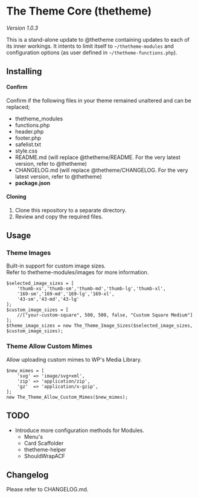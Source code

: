 # The Theme Core (thetheme)

_Version 1.0.3_

This is a stand-alone update to @thetheme containing updates to each of its inner workings. It intents to limit itself to ``~/thetheme-modules`` and configuration options (as user defined in ``~/thetheme-functions.php``).  

## Installing

#### Confirm

Confirm if the following files in your theme remained unaltered and can be replaced;

* thetheme_modules
* functions.php
* header.php
* footer.php
* safelist.txt
* style.css
* README.md (will replace @thetheme/README. For the very latest version, refer to @thetheme)
* CHANGELOG.md (will replace @thetheme/CHANGELOG. For the very latest version, refer to @thetheme)
* **package.json**

#### Cloning

1. Clone this repository to a separate directory.
2. Review and copy the required files.

## Usage

### Theme Images

Built-in support for custom image sizes.  
Refer to thetheme-modules/images for more information.

```
$selected_image_sizes = [
    'thumb-xs','thumb-sm','thumb-md','thumb-lg','thumb-xl',
    '169-sm','169-md','169-lg','169-xl',
    '43-sm','43-md','43-lg'
];
$custom_image_sizes = [
    //["your-custom-square", 500, 500, false, "Custom Square Medium"]
];
$theme_image_sizes = new The_Theme_Image_Sizes($selected_image_sizes, $custom_image_sizes);
```

### Theme Allow Custom Mimes

Allow uploading custom mimes to WP's Media Library.

```
$new_mimes = [
    'svg' => 'image/svg+xml',
    'zip' => 'application/zip',
    'gz'  => 'application/x-gzip',
];
new The_Theme_Allow_Custom_Mimes($new_mimes);
```

## TODO

* Introduce more configuration methods for Modules. 
    * Menu's
    * Card Scaffolder
    * thetheme-helper
    * ShouldWrapACF

## Changelog

Please refer to CHANGELOG.md.
